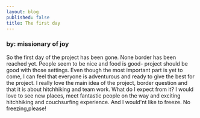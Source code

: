 ```yaml
---
layout: blog
published: false
title: The first day
---
```


### by: missionary of joy

So the first day of the project has been gone. None border has been reached yet. People seem to be nice and food is good- project should be good with those settings. Even though the most important part is yet to come, I can feel that everyone is adventurous and ready to give the best for the project. I really love the main idea of the project, border question and that it is about hitchhiking and team work. What do I expect from it? I would love to see new places, meet fantastic people on the way and exciting hitchhiking and couchsurfing experience. And I would'nt like to freeze. No freezing,please!

